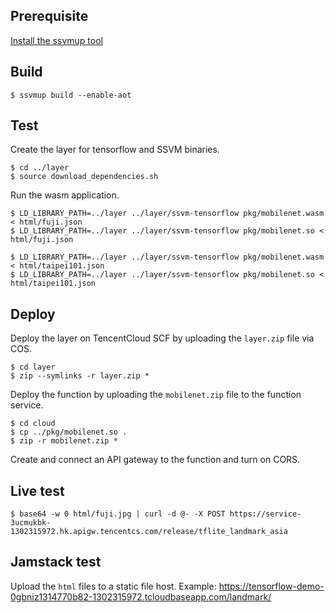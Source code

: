 
## Prerequisite

[Install the ssvmup tool](https://www.secondstate.io/articles/ssvmup/)

## Build

```
$ ssvmup build --enable-aot
```

## Test

Create the layer for tensorflow and SSVM binaries.

```
$ cd ../layer
$ source download_dependencies.sh
```

Run the wasm application.

```
$ LD_LIBRARY_PATH=../layer ../layer/ssvm-tensorflow pkg/mobilenet.wasm < html/fuji.json
$ LD_LIBRARY_PATH=../layer ../layer/ssvm-tensorflow pkg/mobilenet.so < html/fuji.json

$ LD_LIBRARY_PATH=../layer ../layer/ssvm-tensorflow pkg/mobilenet.wasm < html/taipei101.json
$ LD_LIBRARY_PATH=../layer ../layer/ssvm-tensorflow pkg/mobilenet.so < html/taipei101.json
```

## Deploy

Deploy the layer on TencentCloud SCF by uploading the `layer.zip` file via COS.

```
$ cd layer
$ zip --symlinks -r layer.zip *
```

Deploy the function by uploading the `mobilenet.zip` file to the function service.

```
$ cd cloud
$ cp ../pkg/mobilenet.so .
$ zip -r mobilenet.zip *
```

Create and connect an API gateway to the function and turn on CORS.

## Live test

```
$ base64 -w 0 html/fuji.jpg | curl -d @- -X POST https://service-3ucmukbk-1302315972.hk.apigw.tencentcs.com/release/tflite_landmark_asia
```

## Jamstack test

Upload the `html` files to a static file host. Example: https://tensorflow-demo-0gbniz1314770b82-1302315972.tcloudbaseapp.com/landmark/


